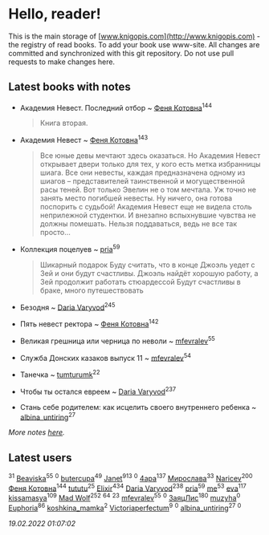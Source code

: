 # Hello, reader!
This is the main storage of [www.knigopis.com](http://www.knigopis.com) - the registry of read books.
To add your book use www-site. All changes are committed and synchronized with this git repository.
Do not use pull requests to make changes here.


## Latest books with notes
* Академия Невест. Последний отбор ~ [Феня Котовна](users/109/109746193906459706720-google)<sup>144</sup>
    > Книга вторая.

* Академия Невест ~ [Феня Котовна](users/109/109746193906459706720-google)<sup>143</sup>
    > Все юные девы мечтают здесь оказаться. Но Академия Невест открывает двери только для тех, у кого есть метка избранницы шиага. Все они невесты, каждая предназначена одному из шиагов – представителей таинственной и могущественной расы теней. Вот только Эвелин не о том мечтала. Уж точно не занять место погибшей невесты. Ну ничего, она готова поспорить с судьбой! Академия Невест еще не видела столь неприлежной студентки. И внезапно вспыхнувшие чувства не должны помешать. Нельзя поддаваться, ведь не все так просто…

* Коллекция поцелуев ~ [pria](users/128/128917939-vkontakte)<sup>59</sup>
    > Шикарный подарок 
    > Буду считать, что в конце Джоэль уедет с Зей и они будут счастливы. Джоэль найдёт хорошую работу, а Зей продолжит работать стюардессой 
    > Будут счастливы в браке, много путешествовать

* Безодня ~ [Daria Varyvod](users/829/829893410524253-facebook)<sup>245</sup>

* Пять невест ректора ~ [Феня Котовна](users/109/109746193906459706720-google)<sup>142</sup>

* Великая грешница или черница по неволи ~ [mfevralev](users/140/140966150-vkontakte)<sup>55</sup>

* Служба Донских казаков выпуск 11 ~ [mfevralev](users/140/140966150-vkontakte)<sup>54</sup>

* Танечка ~ [tumturumk](users/135/135685382-vkontakte)<sup>22</sup>

* Чтобы ты остался евреем ~ [Daria Varyvod](users/829/829893410524253-facebook)<sup>237</sup>

* Стань себе родителем: как исцелить своего внутреннего ребенка ~ [albina_untiring](users/257/2579695-vkontakte)<sup>27</sup>


_More notes [here](latest_books_with_notes.md)._


## Latest users
[](users/118/118248226132797004598-google)<sup>31</sup> 
[Beaviska](users/102/10202544960024508-facebook)<sup>55</sup> 
[](users/108/108355317006178724444-google)<sup>0</sup> 
[butercupa](users/193/193697993-vkontakte)<sup>49</sup> 
[Janet](users/108/108113656204404967440-google)<sup>913</sup> 
[](users/115/115471111502048563149-google)<sup>0</sup> 
[4apa](users/117/117392596378069249667-google)<sup>137</sup> 
[Мирослава](users/106/106107989792957993574-google)<sup>33</sup> 
[Naricev](users/107/107090515204537133928-google)<sup>200</sup> 
[Феня Котовна](users/109/109746193906459706720-google)<sup>144</sup> 
[tututu](users/135/135685382-vkontakte)<sup>25</sup> 
[Elixir](users/115/115826717712507836033-google)<sup>434</sup> 
[Daria Varyvod](users/829/829893410524253-facebook)<sup>238</sup> 
[pria](users/128/128917939-vkontakte)<sup>59</sup> 
[me](users/381/381417697-yandex)<sup>53</sup> 
[eva](users/111/111656270551033014778-google)<sup>117</sup> 
[kissamasya](users/684/68439978-vkontakte)<sup>109</sup> 
[Mad Wolf](users/947/94738840-vkontakte)<sup>252</sup> 
[](users/153/1537586159620888-facebook)<sup>64</sup> 
[](users/864/86487125-vkontakte)<sup>23</sup> 
[mfevralev](users/140/140966150-vkontakte)<sup>55</sup> 
[](users/118/118345575217167707584-google)<sup>0</sup> 
[ЗаяцЛис](users/112/112388384595246311466-google)<sup>180</sup> 
[muzyha](users/147/1474026082-yandex)<sup>0</sup> 
[Euphoria](users/106/106304994652616315178-google)<sup>86</sup> 
[koshkina_mamka](users/300/300774210513744-facebook)<sup>2</sup> 
[Victoriaperfectum](users/117/117396356938980769291-google)<sup>9</sup> 
[](users/518/5187751214622773-facebook)<sup>0</sup> 
[albina_untiring](users/257/2579695-vkontakte)<sup>27</sup> 
[](users/100/100571611092013018122-google)<sup>0</sup> 


_19.02.2022 01:07:02_
